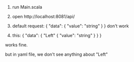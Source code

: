 1) run Main.scala
2) open http://localhost:8081/api/
3) default request:
   {
       "data": {
         "value": "string"
     }
   }
   don't work
   
4) this:
   {
       "data": {
            "Left" {
                "value": "string"
            }
    }
   }
   
works fine.

but in yaml file, we don't see anything about "Left"